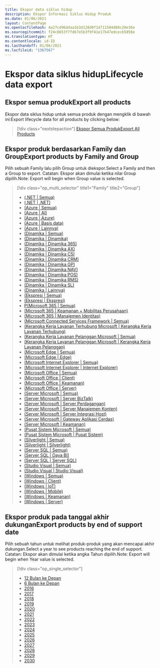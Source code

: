 ```yaml
---
title: Ekspor data siklus hidup
description: Ekspor Informasi Siklus Hidup Produk
ms.date: 01/06/2021
layout: ContentPage
ms.openlocfilehash: 4a27cd96ddaa1b3d128d9f1d711504d88c28e36e
ms.sourcegitcommit: f24c8653f7fd67e5b3f9f41e17b47edcecb5856e
ms.translationtype: HT
ms.contentlocale: id-ID
ms.lasthandoff: 01/06/2021
ms.locfileid: "1367567"
---
```

# <a name="lifecycle-data-export"></a><span data-ttu-id="88670-103">Ekspor data siklus hidup</span><span class="sxs-lookup"><span data-stu-id="88670-103">Lifecycle data export</span></span>

## <a name="export-all-products"></a><span data-ttu-id="88670-104">Ekspor semua produk</span><span class="sxs-lookup"><span data-stu-id="88670-104">Export all products</span></span>
<span data-ttu-id="88670-105">Ekspor data siklus hidup untuk semua produk dengan mengklik di bawah ini:</span><span class="sxs-lookup"><span data-stu-id="88670-105">Export lifecycle data for all products by clicking below:</span></span>

> [!div class="nextstepaction"]
> [<span data-ttu-id="88670-106">Ekspor Semua Produk</span><span class="sxs-lookup"><span data-stu-id="88670-106">Export All Products</span></span>](https://app-omaha-prod.azurewebsites.net/api/PublishedListings/Export)

## <a name="export-products-by-family-and-group"></a><span data-ttu-id="88670-107">Ekspor produk berdasarkan Family dan Group</span><span class="sxs-lookup"><span data-stu-id="88670-107">Export products by Family and Group</span></span>
<span data-ttu-id="88670-108">Pilih sebuah Family lalu pilih Group untuk diekspor.</span><span class="sxs-lookup"><span data-stu-id="88670-108">Select a Family and then a Group to export.</span></span> <span data-ttu-id="88670-109">Catatan: Ekspor akan dimulai ketika nilai Group dipilih.</span><span class="sxs-lookup"><span data-stu-id="88670-109">Note: Export will begin when Group value is selected.</span></span> 

> [!div class="op_multi_selector" title1="Family" title2="Group"]
> - [(.NET | Semua)](https://app-omaha-prod.azurewebsites.net/api/PublishedListings/Export(family='.NET'))
> - [(.NET | .NET)](https://app-omaha-prod.azurewebsites.net/api/PublishedListings/Export(family='.NET',group='.NET'))
> - [(Azure | Semua)](https://app-omaha-prod.azurewebsites.net/api/PublishedListings/Export(family='Azure'))
> - [(Azure | AI)](https://app-omaha-prod.azurewebsites.net/api/PublishedListings/Export(family='Azure',group='AI'))
> - [(Azure | Azure)](https://app-omaha-prod.azurewebsites.net/api/PublishedListings/Export(family='Azure',group='Azure'))
> - [(Azure | Basis data)](https://app-omaha-prod.azurewebsites.net/api/PublishedListings/Export(family='Azure',group='Databases'))
> - [(Azure | Lainnya)](https://app-omaha-prod.azurewebsites.net/api/PublishedListings/Export(family='Azure',group='Other'))
> - [(Dinamika | Semua)](https://app-omaha-prod.azurewebsites.net/api/PublishedListings/Export(family='Dynamics'))
> - [(Dinamika | Dinamika)](https://app-omaha-prod.azurewebsites.net/api/PublishedListings/Export(family='Dynamics',group='Dynamics'))
> - [(Dinamika | Dinamika 365)](https://app-omaha-prod.azurewebsites.net/api/PublishedListings/Export(family='Dynamics',group='Dynamics%20365'))
> - [(Dinamika | Dinamika AX)](https://app-omaha-prod.azurewebsites.net/api/PublishedListings/Export(family='Dynamics',group='Dynamics%20AX'))
> - [(Dinamika | Dinamika C5)](https://app-omaha-prod.azurewebsites.net/api/PublishedListings/Export(family='Dynamics',group='Dynamics%20C5'))
> - [(Dinamika | Dinamika CRM)](https://app-omaha-prod.azurewebsites.net/api/PublishedListings/Export(family='Dynamics',group='Dynamics%20CRM'))
> - [(Dinamika | Dinamika GP)](https://app-omaha-prod.azurewebsites.net/api/PublishedListings/Export(family='Dynamics',group='Dynamics%20GP'))
> - [(Dinamika | Dinamika NAV)](https://app-omaha-prod.azurewebsites.net/api/PublishedListings/Export(family='Dynamics',group='Dynamics%20NAV'))
> - [(Dinamika | Dinamika POS)](https://app-omaha-prod.azurewebsites.net/api/PublishedListings/Export(family='Dynamics',group='Dynamics%20POS'))
> - [(Dinamika | Dinamika RMS)](https://app-omaha-prod.azurewebsites.net/api/PublishedListings/Export(family='Dynamics',group='Dynamics%20RMS'))
> - [(Dinamika | Dinamika SL)](https://app-omaha-prod.azurewebsites.net/api/PublishedListings/Export(family='Dynamics',group='Dynamics%20SL'))
> - [(Dinamika | Lainnya)](https://app-omaha-prod.azurewebsites.net/api/PublishedListings/Export(family='Dynamics',group='Other'))
> - [(Ekspresi | Semua)](https://app-omaha-prod.azurewebsites.net/api/PublishedListings/Export(family='Expression'))
> - [(Ekspresi | Ekspresi)](https://app-omaha-prod.azurewebsites.net/api/PublishedListings/Export(family='Expression',group='Expression'))
> - [P(Microsoft 365 | Semua)](https://app-omaha-prod.azurewebsites.net/api/PublishedListings/Export(family='Microsoft%20365'))
> - [(Microsoft 365 | Keamanan + Mobilitas Perusahaan)](https://app-omaha-prod.azurewebsites.net/api/PublishedListings/Export(family='Microsoft%20365',group='Enterprise%20Mobility%20%2B%20Security'))
> - [(Microsoft 365 | Manajemen Identitas)](https://app-omaha-prod.azurewebsites.net/api/PublishedListings/Export(family='Microsoft%20365',group='Identity%20Management'))
> - [(Microsoft Connected Services Framework | Semua)](https://app-omaha-prod.azurewebsites.net/api/PublishedListings/Export(family='Microsoft%20Connected%20Services%20Framework'))
> - [(Kerangka Kerja Layanan Terhubung Microsoft | Kerangka Kerja Layanan Terhubung)](https://app-omaha-prod.azurewebsites.net/api/PublishedListings/Export(family='Microsoft%20Connected%20Services%20Framework',group='Connected%20Services%20Framework'))
> - [(Kerangka Kerja Layanan Pelanggan Microsoft | Semua)](https://app-omaha-prod.azurewebsites.net/api/PublishedListings/Export(family='Microsoft%20Customer%20Care%20Framework'))
> - [(Kerangka Kerja Layanan Pelanggan Microsoft | Kerangka Kerja Layanan Pelanggan)](https://app-omaha-prod.azurewebsites.net/api/PublishedListings/Export(family='Microsoft%20Customer%20Care%20Framework',group='Customer%20Care%20Framework'))
> - [(Microsoft Edge | Semua)](https://app-omaha-prod.azurewebsites.net/api/PublishedListings/Export(family='Microsoft%20Edge'))
> - [(Microsoft Edge | Edge)](https://app-omaha-prod.azurewebsites.net/api/PublishedListings/Export(family='Microsoft%20Edge',group='Edge'))
> - [(Microsoft Internet Explorer | Semua)](https://app-omaha-prod.azurewebsites.net/api/PublishedListings/Export(family='Microsoft%20Internet%20Explorer'))
> - [(Microsoft Internet Explorer | Internet Explorer)](https://app-omaha-prod.azurewebsites.net/api/PublishedListings/Export(family='Microsoft%20Internet%20Explorer',group='Internet%20Explorer'))
> - [(Microsoft Office | Semua)](https://app-omaha-prod.azurewebsites.net/api/PublishedListings/Export(family='Microsoft%20Office'))
> - [(Microsoft Office | Client)](https://app-omaha-prod.azurewebsites.net/api/PublishedListings/Export(family='Microsoft%20Office',group='Client'))
> - [(Microsoft Office | Keamanan)](https://app-omaha-prod.azurewebsites.net/api/PublishedListings/Export(family='Microsoft%20Office',group='Security'))
> - [(Microsoft Office | Server)](https://app-omaha-prod.azurewebsites.net/api/PublishedListings/Export(family='Microsoft%20Office',group='Server'))
> - [(Server Microsoft | Semua)](https://app-omaha-prod.azurewebsites.net/api/PublishedListings/Export(family='Microsoft%20Servers'))
> - [(Server Microsoft | Server BizTalk)](https://app-omaha-prod.azurewebsites.net/api/PublishedListings/Export(family='Microsoft%20Servers',group='BizTalk%20Server'))
> - [(Server Microsoft | Server Perdagangan)](https://app-omaha-prod.azurewebsites.net/api/PublishedListings/Export(family='Microsoft%20Servers',group='Commerce%20Server'))
> - [(Server Microsoft | Server Manajemen Konten)](https://app-omaha-prod.azurewebsites.net/api/PublishedListings/Export(family='Microsoft%20Servers',group='Content%20Management%20Server'))
> - [(Server Microsoft | Server Integrasi Host)](https://app-omaha-prod.azurewebsites.net/api/PublishedListings/Export(family='Microsoft%20Servers',group='Host%20Integration%20Server'))
> - [(Server Microsoft | Gateway Aplikasi Cerdas)](https://app-omaha-prod.azurewebsites.net/api/PublishedListings/Export(family='Microsoft%20Servers',group='Intelligent%20Application%20Gateway'))
> - [(Server Microsoft | Keamanan)](https://app-omaha-prod.azurewebsites.net/api/PublishedListings/Export(family='Microsoft%20Servers',group='Security'))
> - [(Pusat Sistem Microsoft | Semua)](https://app-omaha-prod.azurewebsites.net/api/PublishedListings/Export(family='Microsoft%20System%20Center'))
> - [(Pusat Sistem Microsoft | Pusat Sistem)](https://app-omaha-prod.azurewebsites.net/api/PublishedListings/Export(family='Microsoft%20System%20Center',group='System%20Center'))
> - [(Silverlight | Semua)](https://app-omaha-prod.azurewebsites.net/api/PublishedListings/Export(family='Silverlight'))
> - [(Silverlight | Silverlight)](https://app-omaha-prod.azurewebsites.net/api/PublishedListings/Export(family='Silverlight',group='Silverlight'))
> - [(Server SQL | Semua)](https://app-omaha-prod.azurewebsites.net/api/PublishedListings/Export(family='SQL%20Server'))
> - [(Server SQL | Daya BI)](https://app-omaha-prod.azurewebsites.net/api/PublishedListings/Export(family='SQL%20Server',group='Power%20BI'))
> - [(Server SQL | Server SQL)](https://app-omaha-prod.azurewebsites.net/api/PublishedListings/Export(family='SQL%20Server',group='SQL%20Server'))
> - [(Studio Visual | Semua)](https://app-omaha-prod.azurewebsites.net/api/PublishedListings/Export(family='Visual%20Studio'))
> - [(Studio Visual | Studio Visual)](https://app-omaha-prod.azurewebsites.net/api/PublishedListings/Export(family='Visual%20Studio',group='Visual%20Studio'))
> - [(Windows | Semua)](https://app-omaha-prod.azurewebsites.net/api/PublishedListings/Export(family='Windows'))
> - [(Windows | Client)](https://app-omaha-prod.azurewebsites.net/api/PublishedListings/Export(family='Windows',group='Client'))
> - [(Windows | IoT)](https://app-omaha-prod.azurewebsites.net/api/PublishedListings/Export(family='Windows',group='IoT'))
> - [(Windows | Mobile)](https://app-omaha-prod.azurewebsites.net/api/PublishedListings/Export(family='Windows',group='Mobile'))
> - [(Windows | Keamanan)](https://app-omaha-prod.azurewebsites.net/api/PublishedListings/Export(family='Windows',group='Security'))
> - [(Windows | Server)](https://app-omaha-prod.azurewebsites.net/api/PublishedListings/Export(family='Windows',group='Server'))

## <a name="export-products-by-end-of-support-date"></a><span data-ttu-id="88670-170">Ekspor produk pada tanggal akhir dukungan</span><span class="sxs-lookup"><span data-stu-id="88670-170">Export products by end of support date</span></span>
<span data-ttu-id="88670-171">Pilih sebuah tahun untuk melihat produk-produk yang akan mencapai akhir dukungan.</span><span class="sxs-lookup"><span data-stu-id="88670-171">Select a year to see products reaching the end of support.</span></span> <span data-ttu-id="88670-172">Catatan: Ekspor akan dimulai ketika angka Tahun dipilih.</span><span class="sxs-lookup"><span data-stu-id="88670-172">Note: Export will begin when Year value is selected.</span></span>

> [!div class="op_single_selector"]
> - [12 Bulan ke Depan](https://app-omaha-prod.azurewebsites.net/api/PublishedListings/Export(endOfSupportMonths=12))
> - [6 Bulan ke Depan](https://app-omaha-prod.azurewebsites.net/api/PublishedListings/Export(endOfSupportMonths=6))
> - [2016](https://app-omaha-prod.azurewebsites.net/api/PublishedListings/Export(endOfSupportYear=2016))
> - [2017](https://app-omaha-prod.azurewebsites.net/api/PublishedListings/Export(endOfSupportYear=2017))
> - [2018](https://app-omaha-prod.azurewebsites.net/api/PublishedListings/Export(endOfSupportYear=2018))
> - [2019](https://app-omaha-prod.azurewebsites.net/api/PublishedListings/Export(endOfSupportYear=2019))
> - [2020](https://app-omaha-prod.azurewebsites.net/api/PublishedListings/Export(endOfSupportYear=2020))
> - [2021](https://app-omaha-prod.azurewebsites.net/api/PublishedListings/Export(endOfSupportYear=2021))
> - [2022](https://app-omaha-prod.azurewebsites.net/api/PublishedListings/Export(endOfSupportYear=2022))
> - [2023](https://app-omaha-prod.azurewebsites.net/api/PublishedListings/Export(endOfSupportYear=2023))
> - [2024](https://app-omaha-prod.azurewebsites.net/api/PublishedListings/Export(endOfSupportYear=2024))
> - [2025](https://app-omaha-prod.azurewebsites.net/api/PublishedListings/Export(endOfSupportYear=2025))
> - [2026](https://app-omaha-prod.azurewebsites.net/api/PublishedListings/Export(endOfSupportYear=2026))
> - [2027](https://app-omaha-prod.azurewebsites.net/api/PublishedListings/Export(endOfSupportYear=2027))
> - [2028](https://app-omaha-prod.azurewebsites.net/api/PublishedListings/Export(endOfSupportYear=2028))
> - [2029](https://app-omaha-prod.azurewebsites.net/api/PublishedListings/Export(endOfSupportYear=2029))
> - [2030](https://app-omaha-prod.azurewebsites.net/api/PublishedListings/Export(endOfSupportYear=2030))
